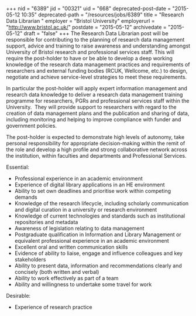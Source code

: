 +++
nid = "6389"
jid = "00321"
uid = "668"
deprecated-post-date = "2015-05-12 10:35"
deprecated-path = "/resources/jobs/6389"
title = "Research Data Librarian "
employer = "Bristol University"
employerurl = "http://www.bristol.ac.uk/"
postdate = "2015-05-12"
archivedate = "2015-05-12"
draft = "false"
+++
The Research Data Librarian post will be responsible for contributing to
the planning of research data management support, advice and training to
raise awareness and understanding amongst University of Bristol research
and professional services staff. This will require the post-holder to
have or be able to develop a deep working knowledge of the research data
management practices and requirements of researchers and external
funding bodies (RCUK, Wellcome, etc.) to design, negotiate and achieve
service-level strategies to meet these requirements.

In particular the post-holder will apply expert information management
and research data knowledge to deliver a research data management
training programme for researchers, PGRs and professional services staff
within the University.  They will provide support to researchers with
regard to the creation of data management plans and the publication and
sharing of data, including monitoring and helping to improve compliance
with funder and government policies.

The post-holder is expected to demonstrate high levels of autonomy, take
personal responsibility for appropriate decision-making within the remit
of the role and develop a high profile and strong collaborative network
across the institution, within faculties and departments and
Professional Services.
  
Essential:

-   Professional experience in an academic environment
-   Experience of digital library applications in an HE environment
-   Ability to set own deadlines and prioritise work within competing
    demands
-   Knowledge of the research lifecycle, including scholarly
    communication and digital curation in a university or research
    environment
-   Knowledge of current technologies and standards such as
    institutional repositories and metadata
-   Awareness of legislation relating to data management
-   Postgraduate qualification in Information and Library Management or
    equivalent professional experience in an academic environment
-   Excellent oral and written communication skills
-   Evidence of ability to liaise, engage and influence colleagues and
    key stakeholders
-   Ability to present data, information and recommendations clearly and
    concisely (both written and verbal)
-   Ability to work effectively as part of a team
-   Ability and willingness to undertake some travel for work

Desirable:

-   Experience of research practice
